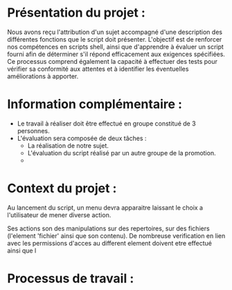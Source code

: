 # Présentation du projet :

Nous avons reçu l'attribution d'un sujet accompagné d'une description des différentes fonctions 
que le script doit présenter. L'objectif est de renforcer nos compétences en scripts shell, ainsi
que d'apprendre à évaluer un script fourni afin de déterminer s'il répond efficacement aux exigences
spécifiées. Ce processus comprend également la capacité à effectuer des tests pour vérifier sa 
conformité aux attentes et à identifier les éventuelles améliorations à apporter.

# Information complémentaire :

- Le travail à réaliser doit être effectué en groupe constitué de 3 personnes.
- L'évaluation sera composée de deux tâches :
  - La réalisation de notre sujet.
  - L'évaluation du script réalisé par un autre groupe de la promotion.
  - 
# Context du projet :

Au lancement du script, un menu devra apparaitre laissant le choix a l'utilisateur de mener diverse action.

Ses actions son des manipulations sur des repertoires, sur des fichiers (l'element 'fichier' ainsi que son contenu).
De nombreuse verification en lien avec les permissions d'acces au different element doivent etre effectué ainsi que 
l

# Processus de travail :